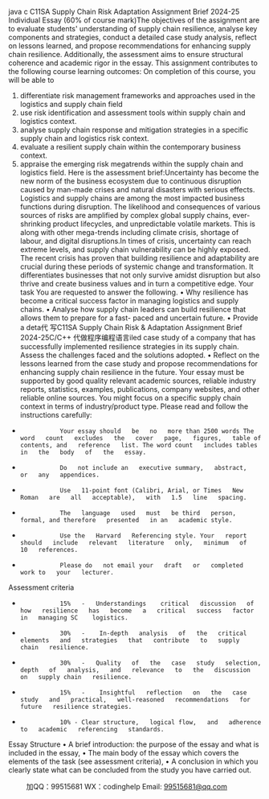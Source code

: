 java c
C11SA Supply   Chain   Risk  Adaptation
Assignment   Brief 2024-25
Individual   Essay   (60%   of   course   mark)The   objectives   of   the   assignment   are   to   evaluate   students'   understanding   of   supply   chain   resilience,   analyse   key   components   and   strategies,   conduct   a   detailed   case   study   analysis,   reflect   on   lessons   learned,    and    propose    recommendations      for      enhancing      supply      chain      resilience.      Additionally,      the   assessment aims to ensure structural   coherence and   academic   rigor in   the   essay.
This assignment contributes to the following course   learning outcomes:
On completion of this course,   you   will   be   able to
1.   differentiate   risk   management   frameworks   and   approaches   used   in   the   logistics   and   supply   chain   field
2.   use   risk   identification and   assessment tools within supply chain and   logistics   context.
3. analyse supply chain   response and   mitigation strategies   in   a   specific supply   chain   and   logistics   risk   context.
4. evaluate a   resilient supply chain within the   contemporary   business   context.
5. appraise the emerging   risk   megatrends within the supply   chain   and   logistics field.
Here is the assessment   brief:Uncertainty    has    become    the    new    norm    of    the    business    ecosystem    due    to    continuous    disruption   caused   by   man-made crises   and   natural   disasters with serious   effects.   Logistics and   supply   chains   are   among the   most   impacted   business   functions   during   disruption. The   likelihood   and   consequences   of   various    sources    of      risks      are      amplified      by      complex    global      supply      chains,      ever-shrinking      product   lifecycles,   and   unpredictable volatile   markets. This   is   along with   other   mega-trends   including   climate   crisis, shortage of   labour,   and digital disruptions.In   times   of   crisis,   uncertainty   can   reach   extreme   levels,   and   supply   chain   vulnerability   can   be   highly   exposed.   The recent crisis has proven that building resilience and   adaptability   are crucial   during these   periods   of   systemic   change   and   transformation.    It   differentiates    businesses    that    not   only   survive   amidst disruption   but also thrive and   create   business values and   in turn   a   competitive   edge.
Your task
You are   requested to   answer the following.
•          Why   resilience   has   become a critical   success   factor   in   managing   logistics   and   supply   chains.
•          Analyse   how supply   chain   leaders   can   build   resilience that   allows   them to   prepare   for   a   fast-   paced   and   uncertain future.
•          Provide    a    deta代 写C11SA Supply Chain Risk & Adaptation Assignment Brief 2024-25C/C++
代做程序编程语言iled    case    study    of    a    company   that    has    successfully    implemented    resilience   strategies   in   its supply chain. Assess the challenges faced   and the   solutions   adopted.
•          Reflect    on      the      lessons      learned      from      the      case      study      and      propose      recommendations      for   enhancing supply chain   resilience in the future.
Your   essay   must   be   supported   by   good   quality   relevant   academic   sources,   reliable   industry   reports,   statistics, examples, publications, company   websites, and other reliable online sources.
You might   focus on a specific supply chain context in   terms of   industry/product   type.
Please   read and follow the instructions carefully:
-                Your essay should   be   no   more than 2500 words The word   count   excludes   the   cover   page,   figures,   table of contents, and   reference   list. The word count   includes tables   in   the   body   of   the   essay.
-                Do   not include an   executive summary,   abstract,   or   any   appendices.
-                Use   11-point font (Calibri, Arial, or Times   New   Roman   are   all   acceptable),   with   1.5   line   spacing.
-                The   language   used   must   be third   person, formal, and therefore   presented   in an   academic style.
-                Use the   Harvard   Referencing style. Your   report   should   include   relevant   literature   only,   minimum   of   10   references.
-                Please do   not email your   draft   or   completed   work to   your   lecturer.
Assessment   criteria
-                15%   -   Understandings    critical   discussion   of   how   resilience   has   become   a   critical   success   factor   in   managing SC    logistics.
-                30%   -    In-depth   analysis   of   the   critical   elements   and   strategies   that   contribute   to   supply   chain   resilience.
-                30%   -   Quality   of   the   case   study   selection,   depth   of   analysis,   and   relevance   to   the   discussion   on   supply chain   resilience.
-                15%   -    Insightful   reflection   on   the   case   study   and   practical,   well-reasoned   recommendations   for   future   resilience strategies.
-                10% - Clear structure,   logical flow,   and   adherence   to   academic   referencing   standards.
Essay Structure
•       A   brief   introduction: the   purpose   of   the   essay   and   what   is   included   in   the   essay,
•       The   main   body   of the   essay   which   covers   the   elements   of   the   task   (see   assessment   criteria),
•       A conclusion   in which you clearly state what can be   concluded from the study you   have carried   out.



         
加QQ：99515681  WX：codinghelp  Email: 99515681@qq.com
